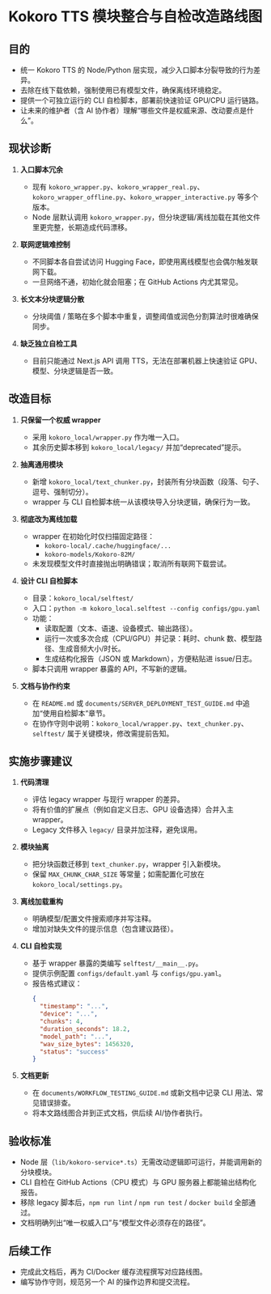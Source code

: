 # Kokoro TTS 模块整合与自检改造路线图

## 目的
- 统一 Kokoro TTS 的 Node/Python 层实现，减少入口脚本分裂导致的行为差异。
- 去除在线下载依赖，强制使用已有模型文件，确保离线环境稳定。
- 提供一个可独立运行的 CLI 自检脚本，部署前快速验证 GPU/CPU 运行链路。
- 让未来的维护者（含 AI 协作者）理解“哪些文件是权威来源、改动要点是什么”。

## 现状诊断
1. **入口脚本冗余**
   - 现有 `kokoro_wrapper.py`、`kokoro_wrapper_real.py`、`kokoro_wrapper_offline.py`、`kokoro_wrapper_interactive.py` 等多个版本。
   - Node 层默认调用 `kokoro_wrapper.py`，但分块逻辑/离线加载在其他文件里更完整，长期造成代码漂移。

2. **联网逻辑难控制**
   - 不同脚本各自尝试访问 Hugging Face，即使用离线模型也会偶尔触发联网下载。
   - 一旦网络不通，初始化就会阻塞；在 GitHub Actions 内尤其常见。

3. **长文本分块逻辑分散**
   - 分块阈值 / 策略在多个脚本中重复，调整阈值或润色分割算法时很难确保同步。

4. **缺乏独立自检工具**
   - 目前只能通过 Next.js API 调用 TTS，无法在部署机器上快速验证 GPU、模型、分块逻辑是否一致。

## 改造目标
1. **只保留一个权威 wrapper**
   - 采用 `kokoro_local/wrapper.py` 作为唯一入口。
   - 其余历史脚本移到 `kokoro_local/legacy/` 并加“deprecated”提示。

2. **抽离通用模块**
   - 新增 `kokoro_local/text_chunker.py`，封装所有分块函数（段落、句子、逗号、强制切分）。
   - wrapper 与 CLI 自检脚本统一从该模块导入分块逻辑，确保行为一致。

3. **彻底改为离线加载**
   - wrapper 在初始化时仅扫描固定路径：
     - `kokoro-local/.cache/huggingface/...`
     - `kokoro-models/Kokoro-82M/`
   - 未发现模型文件时直接抛出明确错误；取消所有联网下载尝试。

4. **设计 CLI 自检脚本**
   - 目录：`kokoro_local/selftest/`
   - 入口：`python -m kokoro_local.selftest --config configs/gpu.yaml`
   - 功能：
     - 读取配置（文本、语速、设备模式、输出路径）。
     - 运行一次或多次合成（CPU/GPU）并记录：耗时、chunk 数、模型路径、生成音频大小/时长。
     - 生成结构化报告（JSON 或 Markdown），方便粘贴进 issue/日志。
   - 脚本只调用 wrapper 暴露的 API，不写新的逻辑。

5. **文档与协作约束**
   - 在 `README.md` 或 `documents/SERVER_DEPLOYMENT_TEST_GUIDE.md` 中追加“使用自检脚本”章节。
   - 在协作守则中说明：`kokoro_local/wrapper.py`、`text_chunker.py`、`selftest/` 属于关键模块，修改需提前告知。

## 实施步骤建议
1. **代码清理**
   - 评估 legacy wrapper 与现行 wrapper 的差异。
   - 将有价值的扩展点（例如自定义日志、GPU 设备选择）合并入主 wrapper。
   - Legacy 文件移入 `legacy/` 目录并加注释，避免误用。

2. **模块抽离**
   - 把分块函数迁移到 `text_chunker.py`，wrapper 引入新模块。
   - 保留 `MAX_CHUNK_CHAR_SIZE` 等常量；如需配置化可放在 `kokoro_local/settings.py`。

3. **离线加载重构**
   - 明确模型/配置文件搜索顺序并写注释。
   - 增加对缺失文件的提示信息（包含建议路径）。

4. **CLI 自检实现**
   - 基于 wrapper 暴露的类编写 `selftest/__main__.py`。
   - 提供示例配置 `configs/default.yaml` 与 `configs/gpu.yaml`。
   - 报告格式建议：
     ```json
     {
       "timestamp": "...",
       "device": "...",
       "chunks": 4,
       "duration_seconds": 18.2,
       "model_path": "...",
       "wav_size_bytes": 1456320,
       "status": "success"
     }
     ```

5. **文档更新**
   - 在 `documents/WORKFLOW_TESTING_GUIDE.md` 或新文档中记录 CLI 用法、常见错误排查。
   - 将本文路线图合并到正式文档，供后续 AI/协作者执行。

## 验收标准
- Node 层（`lib/kokoro-service*.ts`）无需改动逻辑即可运行，并能调用新的分块模块。
- CLI 自检在 GitHub Actions（CPU 模式）与 GPU 服务器上都能输出结构化报告。
- 移除 legacy 脚本后，`npm run lint` / `npm run test` / `docker build` 全部通过。
- 文档明确列出“唯一权威入口”与“模型文件必须存在的路径”。

## 后续工作
- 完成此文档后，再为 CI/Docker 缓存流程撰写对应路线图。
- 编写协作守则，规范另一个 AI 的操作边界和提交流程。
